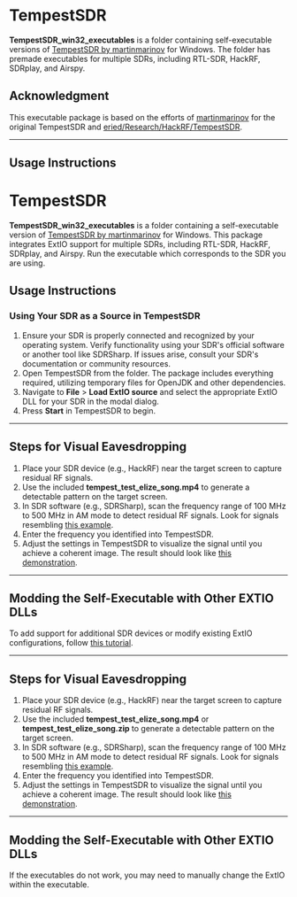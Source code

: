 # TempestSDR

**TempestSDR_win32_executables** is a folder containing self-executable versions of [TempestSDR by martinmarinov](https://github.com/martinmarinov/TempestSDR) for Windows. The folder has premade executables for multiple SDRs, including RTL-SDR, HackRF, SDRplay, and Airspy. 

## Acknowledgment

This executable package is based on the efforts of [martinmarinov](https://github.com/martinmarinov/TempestSDR) for the original TempestSDR and [eried/Research/HackRF/TempestSDR](https://github.com/eried/Research/tree/master/HackRF/TempestSDR).

---

## Usage Instructions

# TempestSDR

**TempestSDR_win32_executables** is a folder containing a self-executable version of [TempestSDR by martinmarinov](https://github.com/martinmarinov/TempestSDR) for Windows. This package integrates ExtIO support for multiple SDRs, including RTL-SDR, HackRF, SDRplay, and Airspy. Run the executable which corresponds to the SDR you are using.

## Usage Instructions

### Using Your SDR as a Source in TempestSDR
1. Ensure your SDR is properly connected and recognized by your operating system. Verify functionality using your SDR's official software or another tool like SDRSharp. If issues arise, consult your SDR's documentation or community resources.
2. Open TempestSDR from the folder. The package includes everything required, utilizing temporary files for OpenJDK and other dependencies.
3. Navigate to **File** > **Load ExtIO source** and select the appropriate ExtIO DLL for your SDR in the modal dialog.
4. Press **Start** in TempestSDR to begin.

---

## Steps for Visual Eavesdropping
1. Place your SDR device (e.g., HackRF) near the target screen to capture residual RF signals.
2. Use the included **tempest_test_elize_song.mp4** to generate a detectable pattern on the target screen.
3. In SDR software (e.g., SDRSharp), scan the frequency range of 100 MHz to 500 MHz in AM mode to detect residual RF signals. Look for signals resembling [this example](https://www.youtube.com/watch?v=_zx4ZvurgOs).
4. Enter the frequency you identified into TempestSDR.
5. Adjust the settings in TempestSDR to visualize the signal until you achieve a coherent image. The result should look like [this demonstration](https://www.youtube.com/watch?v=QjqpKtGNbQo).

---

## Modding the Self-Executable with Other EXTIO DLLs
To add support for additional SDR devices or modify existing ExtIO configurations, follow [this tutorial](https://www.youtube.com/watch?v=QjqpKtGNbQo).

---

## Steps for Visual Eavesdropping
1. Place your SDR device (e.g., HackRF) near the target screen to capture residual RF signals.
2. Use the included **tempest_test_elize_song.mp4** or **tempest_test_elize_song.zip** to generate a detectable pattern on the target screen.
3. In SDR software (e.g., SDRSharp), scan the frequency range of 100 MHz to 500 MHz in AM mode to detect residual RF signals. Look for signals resembling [this example](https://www.youtube.com/watch?v=_zx4ZvurgOs).
4. Enter the frequency you identified into TempestSDR.
5. Adjust the settings in TempestSDR to visualize the signal until you achieve a coherent image. The result should look like [this demonstration](https://www.youtube.com/watch?v=QjqpKtGNbQo).

---

## Modding the Self-Executable with Other EXTIO DLLs
If the executables do not work, you may need to manually change the ExtIO within the executable.
